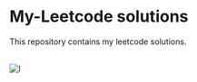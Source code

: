 # My-Leetcode solutions

This repository contains my leetcode solutions.

<br>![l](https://github.com/Kr1shna02/my_leetcode-solutions/assets/117007783/c6d8fcb2-83bf-4d81-87ff-e403def3fd6a)
